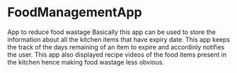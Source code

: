 # FoodManagementApp
App to reduce food wastage
Basically this app can be used to store the information about all the kitchen items that have expiry date.
This app keeps the track of the days remaining of an item to expire and accordinly notifies the user.
This app also displayed recipe videos of the food items present in the kitchen hence making food wastage less obvious.
